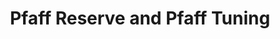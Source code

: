 ---
title: "Pfaff Reserve and Pfaff Tuning"
url: /vaughan/pfaff-reserve-and-pfaff-tuning/
shop: Autohaus
---